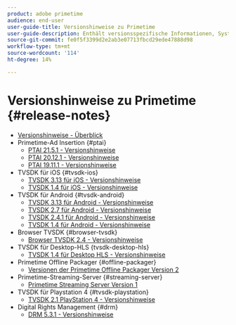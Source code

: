 ```yaml
---
product: adobe primetime
audience: end-user
user-guide-title: Versionshinweise zu Primetime
user-guide-description: Enthält versionsspezifische Informationen, Systemanforderungen, Einschränkungen sowie behobene und bekannte Probleme.
source-git-commit: fe0f5f3399d2e2ab3e07713fbcd29ede47888d98
workflow-type: tm+mt
source-wordcount: '114'
ht-degree: 14%

---
```



# Versionshinweise zu Primetime  {#release-notes}

+ [Versionshinweise - Überblick](home.md)
+ Primetime-Ad Insertion {#ptai}
   + [PTAI 21.5.1 - Versionshinweise](ptai-21x-release-notes.md)
   + [PTAI 20.12.1 - Versionshinweise](ptai-20x-release-notes.md)
   + [PTAI 19.11.1 - Versionshinweise](ptai-19x-release-notes.md)
+ TVSDK für iOS {#tvsdk-ios}
   + [TVSDK 3.13 für iOS - Versionshinweise](tvsdk-3x-ios.md)
   + [TVSDK 1.4 für iOS - Versionshinweise](tvsdk-1-4-ios.md)
+ TVSDK für Android {#tvsdk-android}
   + [TVSDK 3.13 für Android - Versionshinweise](tvsdk-3x-android.md)
   + [TVSDK 2.7 für Android - Versionshinweise](tvsdk-27-android.md)
   + [TVSDK 2.4.1 für Android - Versionshinweise](tvsdk-24-android.md)
   + [TVSDK 1.4 für Android - Versionshinweise](tvsdk-1-4-android.md)
+ Browser TVSDK {#browser-tvsdk}
   + [Browser TVSDK 2.4 - Versionshinweise](tvsdk-24-browser.md)
+ TVSDK für Desktop-HLS {tvsdk-desktop-hls}
   + [TVSDK 1.4 für Desktop HLS - Versionshinweise](tvsdk-1-4-desktop-hls.md)
+ Primetime Offline Packager {#offline-packager}
   + [Versionen der Primetime Offline Packager Version 2](offline-packager-2x-release-note.md)
+ Primetime-Streaming-Server {#streaming-server}
   + [Primetime Streaming Server Version 1](primetime-streaming-server-1x.md)
+ TVSDK für Playstation 4 {#tvsdk-playstation}
   + [TVSDK 2.1 PlayStation 4 - Versionshinweise](tvsdk-21-ps4.md)
+ Digital Rights Management {#drm}
   + [DRM 5.3.1 - Versionshinweise](drm-531-release-notes.md)
